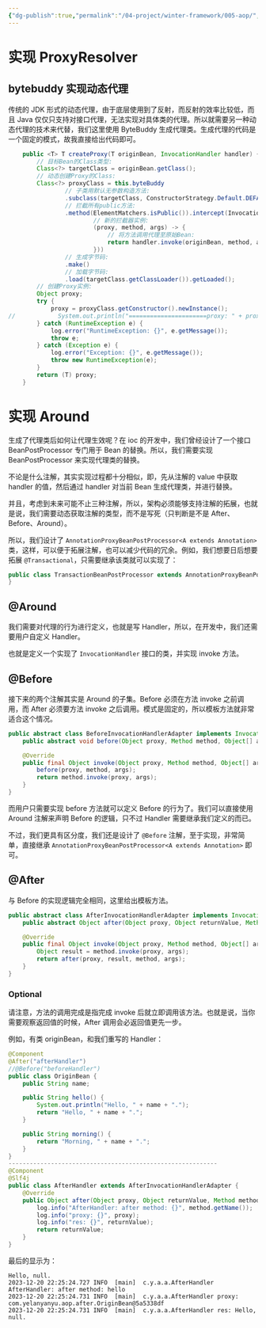 ```yaml
---
{"dg-publish":true,"permalink":"/04-project/winter-framework/005-aop/","tags":["blog"]}
---
```



# 实现 ProxyResolver
## bytebuddy 实现动态代理
传统的 JDK 形式的动态代理，由于底层使用到了反射，而反射的效率比较低，而且 Java 仅仅只支持对接口代理，无法实现对具体类的代理。所以就需要另一种动态代理的技术来代替，我们这里使用 ByteBuddy 生成代理类。生成代理的代码是一个固定的模式，故我直接给出代码即可。
```java
    public <T> T createProxy(T originBean, InvocationHandler handler) {
        // 目标Bean的Class类型:
        Class<?> targetClass = originBean.getClass();
        // 动态创建Proxy的Class:
        Class<?> proxyClass = this.byteBuddy
                // 子类用默认无参数构造方法:
                .subclass(targetClass, ConstructorStrategy.Default.DEFAULT_CONSTRUCTOR)
                // 拦截所有public方法:
                .method(ElementMatchers.isPublic()).intercept(InvocationHandlerAdapter.of(
                        // 新的拦截器实例:
                        (proxy, method, args) -> {
                            // 将方法调用代理至原始Bean:
                            return handler.invoke(originBean, method, args);
                        }))
                // 生成字节码:
                .make()
                // 加载字节码:
                .load(targetClass.getClassLoader()).getLoaded();
        // 创建Proxy实例:
        Object proxy;
        try {
            proxy = proxyClass.getConstructor().newInstance();
//            System.out.println("======================proxy: " + proxy);
        } catch (RuntimeException e) {
            log.error("RuntimeException: {}", e.getMessage());
            throw e;
        } catch (Exception e) {
            log.error("Exception: {}", e.getMessage());
            throw new RuntimeException(e);
        }
        return (T) proxy;
    }
```

# 实现 Around
生成了代理类后如何让代理生效呢？在 ioc 的开发中，我们曾经设计了一个接口 BeanPostProcessor 专门用于 Bean 的替换。所以，我们需要实现 BeanPostProcessor 来实现代理类的替换。

不论是什么注解，其实实现过程都十分相似，即，先从注解的 value 中获取 handler 的值，然后通过 handler 对当前 Bean 生成代理类，并进行替换。

并且，考虑到未来可能不止三种注解，所以，架构必须能够支持注解的拓展，也就是说，我们需要动态获取注解的类型，而不是写死（只判断是不是 After、Before、Around）。

所以，我们设计了 `AnnotationProxyBeanPostProcessor<A extends Annotation>` 类，这样，可以便于拓展注解，也可以减少代码的冗余。例如，我们想要日后想要拓展 `@Transactional`，只需要继承该类就可以实现了：

```java
public class TransactionBeanPostProcessor extends AnnotationProxyBeanPostProcessor<Transactional> {
}
```
## @Around
我们需要对代理的行为进行定义，也就是写 Handler，所以，在开发中，我们还需要用户自定义 Handler。

也就是定义一个实现了 `InvocationHandler` 接口的类，并实现 invoke 方法。
## @Before
接下来的两个注解其实是 Around 的子集。Before 必须在方法 invoke 之前调用，而 After 必须要方法 invoke 之后调用。模式是固定的，所以模板方法就非常适合这个情况。

```java
public abstract class BeforeInvocationHandlerAdapter implements InvocationHandler {
    public abstract void before(Object proxy, Method method, Object[] args);

    @Override
    public final Object invoke(Object proxy, Method method, Object[] args) throws Throwable {
        before(proxy, method, args);
        return method.invoke(proxy, args);
    }
}

```

而用户只需要实现 before 方法就可以定义 Before 的行为了。我们可以直接使用 Around 注解来声明 Before 的逻辑，只不过 Handler 需要继承我们定义的而已。

不过，我们更具有区分度，我们还是设计了 `@Before` 注解，至于实现，非常简单，直接继承 `AnnotationProxyBeanPostProcessor<A extends Annotation>` 即可。
## @After

与 Before 的实现逻辑完全相同，这里给出模板方法。
```java
public abstract class AfterInvocationHandlerAdapter implements InvocationHandler {
    public abstract Object after(Object proxy, Object returnValue, Method method, Object[] args);

    @Override
    public final Object invoke(Object proxy, Method method, Object[] args) throws Throwable {
        Object result = method.invoke(proxy, args);
        return after(proxy, result, method, args);
    }
}
```

### Optional
请注意，方法的调用完成是指完成 invoke 后就立即调用该方法。也就是说，当你需要观察返回值的时候，After 调用会必返回值更先一步。

例如，有类 originBean，和我们重写的 Handler：
```java
@Component
@After("afterHandler")
//@Before("beforeHandler")
public class OriginBean {
    public String name;

    public String hello() {
        System.out.println("Hello, " + name + ".");
        return "Hello, " + name + ".";
    }

    public String morning() {
        return "Morning, " + name + ".";
    }
}
-----------------------------------------------------------
@Component
@Slf4j
public class AfterHandler extends AfterInvocationHandlerAdapter {
    @Override
    public Object after(Object proxy, Object returnValue, Method method, Object[] args) {
        log.info("AfterHandler: after method: {}", method.getName());
        log.info("proxy: {}", proxy);
        log.info("res: {}", returnValue);
        return returnValue;
    }
}

```

最后的显示为：
```text
Hello, null.
2023-12-20 22:25:24.727 INFO  [main]  c.y.a.a.AfterHandler AfterHandler: after method: hello
2023-12-20 22:25:24.731 INFO  [main]  c.y.a.a.AfterHandler proxy: com.yelanyanyu.aop.after.OriginBean@5a5338df
2023-12-20 22:25:24.731 INFO  [main]  c.y.a.a.AfterHandler res: Hello, null.

```

